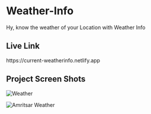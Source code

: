 # Weather-Info
 Hy, know the weather of your Location with Weather Info
 
<h2>Live Link </h2>
https://current-weatherinfo.netlify.app

<h2>Project Screen Shots </h2>

![Weather](https://user-images.githubusercontent.com/82944875/190327827-4b056ed6-0667-47c7-86e6-d3c5ae504d48.jpg)


![Amritsar Weather](https://user-images.githubusercontent.com/82944875/190327655-3ddab5c6-ad60-44d7-b639-48382a28460e.jpg)


